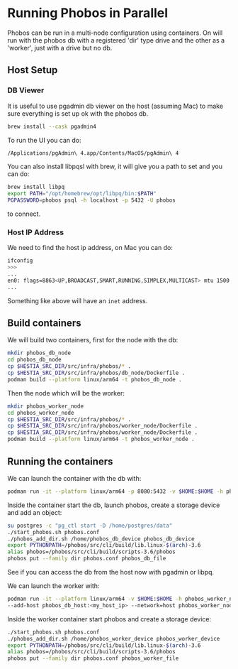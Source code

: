 # Running Phobos in Parallel

Phobos can be run in a multi-node configuration using containers. On will run with the phobos db with a registered 'dir' type drive and the other as a 'worker', just with a drive but no db.

## Host Setup

### DB Viewer

It is useful to use pgadmin db viewer on the host (assuming Mac) to make sure everything is set up ok with the phobos db.

```sh
brew install --cask pgadmin4
```

To run the UI you can do:

```sh
/Applications/pgAdmin\ 4.app/Contents/MacOS/pgAdmin\ 4
```

You can also install libpqsl with brew, it will give you a path to set and you can do:

```sh
brew install libpq
export PATH="/opt/homebrew/opt/libpq/bin:$PATH"
PGPASSWORD=phobos psql -h localhost -p 5432 -U phobos
```

to connect.

### Host IP Address

We need to find the host ip address, on Mac you can do:

```sh
ifconfig 
>>>
...
en0: flags=8863<UP,BROADCAST,SMART,RUNNING,SIMPLEX,MULTICAST> mtu 1500
...
```

Something like above will have an `inet` address.

## Build containers

We will build two containers, first for the node with the db:

```sh
mkdir phobos_db_node
cd phobos_db_node
cp $HESTIA_SRC_DIR/src/infra/phobos/* .
cp $HESTIA_SRC_DIR/src/infra/phobos/db_node/Dockerfile .
podman build --platform linux/arm64 -t phobos_db_node .
```

Then the node which will be the worker:

```sh
mkdir phobos_worker_node
cd phobos_worker_node
cp $HESTIA_SRC_DIR/src/infra/phobos/* .
cp $HESTIA_SRC_DIR/src/infra/phobos/worker_node/Dockerfile .
cp $HESTIA_SRC_DIR/src/infra/phobos/worker_node/Dockerfile .
podman build --platform linux/arm64 -t phobos_worker_node .
```

## Running the containers

We can launch the container with the db with:

```sh
podman run -it --platform linux/arm64 -p 8080:5432 -v $HOME:$HOME -h phobos_db_node phobos_db_node
```

Inside the container start the db, launch phobos, create a storage device and add an object:

```sh
su postgres -c "pg_ctl start -D /home/postgres/data"
./start_phobos.sh phobos.conf
./phobos_add_dir.sh /home/phobos_db_device phobos_db_device
export PYTHONPATH=/phobos/src/cli/build/lib.linux-$(arch)-3.6
alias phobos=/phobos/src/cli/build/scripts-3.6/phobos
phobos put --family dir phobos.conf phobos_db_file
```

See if you can access the db from the host now with pgadmin or libpq.

We can launch the worker with:

```sh
podman run -it --platform linux/arm64 -v $HOME:$HOME -h phobos_worker_node 
--add-host phobos_db_host:<my_host_ip> --network=host phobos_worker_node
```

Inside the worker container start phobos and create a storage device:

```sh
./start_phobos.sh phobos.conf
./phobos_add_dir.sh /home/phobos_worker_device phobos_worker_device
export PYTHONPATH=/phobos/src/cli/build/lib.linux-$(arch)-3.6
alias phobos=/phobos/src/cli/build/scripts-3.6/phobos
phobos put --family dir phobos.conf phobos_worker_file
```
